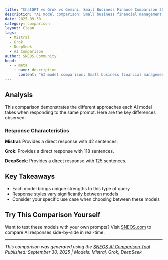 ```yaml
---
title: "ChatGPT vs Grok vs Gemini: Small Business Finance Comparison 2025"
description: "AI model comparison: Small business financial management - profit maximization strategies..."
date: 2025-09-30
category: comparison
layout: Clean
tags:
  - Mistral
  - Grok
  - DeepSeek
  - AI Comparison
author: SNEOS Community
head:
  - - meta
    - name: description
      content: "AI model comparison: Small business financial management - profit maximization strategies..."
---
```


<ChatComparison
  title="ChatGPT vs Grok vs Gemini: Small Business Finance Comparison 2025"
  prompt="Small business financial management - profit maximization strategies"
  :responses='{
    "Mistral": "Effective financial management is crucial for small businesses aiming to maximize profits. Here are some strategies to help you achieve this:\n\n1. **Understand Your Costs:**\n   - **Fixed Costs:** These include rent, salaries, insurance, etc.\n   - **Variable Costs:** These depend on production or sales volume, such as raw materials and packaging.\n   - **Break-Even Point:** Know when your total revenue equals your total cost.\n\n2. **Set Clear Financial Goals:**\n   - Establish specific, measurable, achievable, relevant, and time-bound (SMART) financial goals.\n   - Monitor these goals regularly to stay on track.\n\n3. **Budgeting and Forecasting:**\n   - Create a detailed budget to allocate resources effectively.\n   - Forecast future sales and expenses to anticipate cash flow needs.\n\n4. **Improve Revenue:**\n   - **Increase Sales:** Attract new customers, retain existing ones, and encourage repeat business.\n   - **Diversify Revenue Streams:** Explore new products, services, or markets.\n   - **Pricing Strategy:** Price your products or services appropriately to maximize profits.\n\n5. **Control Expenses:**\n   - **Reduce Variable Costs:** Negotiate better terms with suppliers, improve operational efficiency, and minimize waste.\n   - **Review Fixed Costs:** Consider downsizing office space, negotiating lower rent, or reducing administrative costs.\n   - **Outsource Non-Core Functions:** Outsourcing can save costs and allow you to focus on your core business.\n\n6. **Inventory Management:**\n   - Maintain optimal inventory levels to avoid tying up too much capital in stock.\n   - Implement a just-in-time (JIT) inventory system to improve efficiency and reduce waste.\n\n7. **Cash Flow Management:**\n   - Monitor and project your cash flow to ensure you always have sufficient funds to meet your obligations.\n   - Encourage prompt payment from customers and negotiate favorable payment terms with suppliers.\n\n8. **Debt Management:**\n   - Use debt strategically to finance growth, but avoid taking on too much debt.\n   - Prioritize paying off high-interest debts first.\n\n9. **Tax Planning:**\n   - Take advantage of tax deductions, credits, and incentives.\n   - Consult with a tax professional to ensure you\u0027re minimizing your tax liability.\n\n10. **Regularly Review and Analyze Financial Statements:**\n    - Income Statement: Shows your revenues, expenses, and profits.\n    - Balance Sheet: Provides a snapshot of your business\u0027s financial health.\n    - Cash Flow Statement: Tracks the flow of cash in and out of your business.\n\n11. **Invest in Technology:**\n    - Automate processes to improve efficiency and reduce errors.\n    - Use accounting software to track and manage your finances.\n\n12. **Continuous Learning and Adaptation:**\n    - Stay informed about industry trends and best practices.\n    - Be open to adapting your strategies based on changes in the market or your business.\n\nBy implementing these strategies, you\u0027ll be well on your way to maximizing your small business\u0027s profits.",
    "Grok": "Profit maximization is a key goal for small businesses, as it ensures sustainability, growth, and competitiveness. Effective financial management is the foundation for achieving this goal. Below are some practical profit maximization strategies tailored for small businesses, focusing on revenue growth, cost control, and operational efficiency.\n\n---\n\n### 1. Revenue Growth Strategies\nIncreasing income is a direct way to boost profits. Focus on strategies to attract more customers, increase sales, and diversify income streams.\n\n- **Understand Your Market and Customers**:\n  - Conduct market research to identify customer needs, preferences, and trends.\n  - Segment your customer base and tailor products/services to specific groups.\n  - Use customer feedback to improve offerings and build loyalty.\n\n- **Optimize Pricing Strategies**:\n  - Analyze competitors\u2019 pricing to ensure your prices are competitive yet profitable.\n  - Implement dynamic pricing or value-based pricing (charging based on perceived value rather than cost).\n  - Avoid frequent discounts that erode profit margins; instead, offer bundled deals or loyalty programs.\n\n- **Expand Sales Channels**:\n  - Leverage online platforms (e-commerce, social media, marketplaces like Amazon or Etsy) to reach a broader audience.\n  - Partner with local businesses or distributors to increase market reach.\n  - Explore new markets or demographics to diversify your customer base.\n\n- **Upsell and Cross-Sell**:\n  - Train staff to suggest complementary products or upgrades to customers.\n  - Use email marketing or point-of-sale prompts to recommend additional purchases.\n\n- **Diversify Revenue Streams**:\n  - Introduce new products or services that align with your core business.\n  - Explore subscription models, memberships, or recurring revenue opportunities.\n  - Offer seasonal or limited-time promotions to create urgency and boost sales.\n\n---\n\n### 2. Cost Control and Expense Management\nReducing unnecessary expenses without compromising quality is essential for profit maximization.\n\n- **Track and Analyze Expenses**:\n  - Use accounting software (e.g., QuickBooks, Xero) to monitor cash flow and categorize expenses.\n  - Identify high-cost areas and evaluate if they are necessary or can be reduced.\n  - Review monthly financial statements to spot trends or anomalies.\n\n- **Negotiate with Suppliers**:\n  - Build strong relationships with vendors to negotiate better prices or bulk discounts.\n  - Compare supplier quotes regularly to ensure you\u2019re getting the best deal.\n  - Consider long-term contracts for stable pricing if it benefits your cash flow.\n\n- **Minimize Overhead Costs**:\n  - Switch to energy-efficient equipment or practices to reduce utility bills.\n  - Embrace remote work or hybrid models to save on office space and related expenses.\n  - Outsource non-core activities (e.g., accounting, IT support) if it\u2019s more cost-effective than hiring in-house.\n\n- **Control Inventory Costs**:\n  - Use just-in-time (JIT) inventory management to avoid overstocking and reduce storage costs.\n  - Track slow-moving inventory and offer discounts to clear it out.\n  - Implement inventory tracking systems to prevent theft or loss.\n\n- **Reduce Waste and Inefficiencies**:\n  - Streamline processes to eliminate redundant steps or tasks.\n  - Train employees to handle resources efficiently and minimize errors.\n  - Recycle or repurpose materials where possible to cut costs.\n\n---\n\n### 3. Operational Efficiency\nImproving how your business operates can significantly impact profitability by saving time, reducing costs, and increasing output.\n\n- **Automate Processes**:\n  - Invest in affordable technology to automate repetitive tasks (e.g., invoicing, payroll, customer service chatbots).\n  - Use Customer Relationship Management (CRM) tools to streamline sales and marketing efforts.\n  - Automate social media posting or email campaigns to save time on marketing.\n\n- **Improve Productivity**:\n  - Provide training and tools to help employees work more effectively.\n  - Set clear goals and performance metrics to keep staff focused.\n  - Delegate tasks appropriately to avoid overloading key team members.\n\n- **Focus on High-Margin Products/Services**:\n  - Identify which products or services generate the highest profit margins.\n  - Allocate more resources (marketing, inventory) to high-margin items and phase out low-performing ones.\n  - Analyze sales data to understand which offerings are most profitable.\n\n- **Streamline Supply Chain**:\n  - Work with local suppliers to reduce shipping times and costs.\n  - Optimize delivery routes or schedules to save on transportation expenses.\n  - Build contingency plans to avoid disruptions in the supply chain.\n\n---\n\n### 4. Financial Planning and Analysis\nStrategic financial management helps small businesses make informed decisions to maximize profits.\n\n- **Set Clear Financial Goals**:\n  - Define realistic short-term and long-term profit targets.\n  - Break down goals into actionable steps (e.g., increasing sales by 10% in six months).\n  - Regularly review progress and adjust strategies as needed.\n\n- **Create and Follow a Budget**:\n  - Develop a detailed budget that accounts for fixed and variable costs.\n  - Allocate funds for growth initiatives (e.g., marketing campaigns, new equipment).\n  - Stick to the budget and avoid impulsive spending.\n\n- **Monitor Key Performance Indicators (KPIs)**:\n  - Track metrics like gross profit margin, net profit margin, and return on investment (ROI).\n  - Measure customer acquisition cost (CAC) and lifetime value (CLV) to ensure marketing efforts are profitable.\n  - Use KPIs to identify areas for improvement and make data-driven decisions.\n\n- **Manage Cash Flow**:\n  - Ensure you have enough liquidity to cover operational expenses during slow periods.\n  - Offer incentives for early customer payments to improve cash inflow.\n  - Delay non-essential purchases or negotiate payment terms with vendors to manage outflows.\n\n- **Reinvest Profits Wisely**:\n  - Reinvest a portion of profits into growth areas like marketing, product development, or technology.\n  - Avoid overextending financially by balancing reinvestment with building reserves.\n  - Consider debt financing only for high-ROI projects with clear payback timelines.\n\n---\n\n### 5. Marketing and Customer Retention\nMarketing efficiently and retaining customers are cost-effective ways to boost profits since acquiring new customers is often more expensive than retaining existing ones.\n\n- **Focus on Cost-Effective Marketing**:\n  - Use social media and content marketing (blogs, videos) to promote your business at low cost.\n  - Leverage word-of-mouth marketing by encouraging satisfied customers to leave reviews or refer others.\n  - Collaborate with influencers or other small businesses for affordable exposure.\n\n- **Build Customer Loyalty**:\n  - Implement loyalty programs or reward systems to encourage repeat purchases.\n  - Provide excellent customer service to create a positive experience.\n  - Engage customers through personalized emails or offers based on their purchase history.\n\n- **Analyze Marketing ROI**:\n  - Track the performance of marketing campaigns to see which channels yield the best results.\n  - Cut spending on low-performing campaigns and reinvest in high-impact ones.\n  - Use free or low-cost analytics tools (e.g., Google Analytics) to measure website traffic and conversions.\n\n---\n\n### 6. Tax Optimization and Legal Considerations\nMaximizing profits also involves minimizing tax liabilities and staying compliant with regulations.\n\n- **Work with a Tax Professional**:\n  - Hire an accountant or tax advisor to identify deductions, credits, and incentives available to small businesses.\n  - Stay updated on tax laws to avoid penalties and take advantage of savings opportunities.\n  - Keep accurate financial records to simplify tax filing and audits.\n\n- **Choose the Right Business Structure**:\n  - Evaluate whether your current business structure (sole proprietorship, LLC, corporation) is the most tax-efficient.\n  - Consult a professional to determine if restructuring could lower tax liabilities or provide other benefits.\n\n- **Plan for Tax Obligations**:\n  - Set aside a portion of income regularly to cover quarterly or annual tax payments.\n  - Avoid last-minute financial stress by maintaining a dedicated tax savings account.\n\n---\n\n### 7. Risk Management\nProtecting your business from potential financial losses ensures long-term profitability.\n\n- **Get Adequate Insurance**:\n  - Invest in insurance coverage (e.g., property, liability, business interruption) to protect against unexpected events.\n  - Review policies annually to ensure they meet your current needs.\n\n- **Diversify Income Sources**:\n  - Avoid over-reliance on a single product, customer, or market to reduce financial risk.\n  - Build an emergency fund to cover unexpected expenses or revenue dips.\n\n- **Monitor Economic and Industry Trends**:\n  - Stay informed about economic changes that could impact your business (e.g., inflation, supply chain issues).\n  - Adapt quickly to industry shifts by pivoting products, services, or strategies.\n\n---\n\n### Conclusion\nProfit maximization for a small business requires a balanced approach that combines increasing revenue, controlling costs, and optimizing operations. Start by analyzing your current financial situation to identify strengths and weaknesses, then implement the strategies above incrementally. Regularly revisit your financial goals and adjust your tactics based on performance data and market conditions.\n\nIf you\u2019re new to financial management, consider investing in affordable tools or hiring a part-time financial advisor to help you navigate complex decisions. With consistent effort and strategic planning, your small business can achieve sustainable profitability and long-term growth. Let me know if you\u0027d like specific tools, templates, or deeper insights into any of these areas!",
    "DeepSeek": "Of course. This is an excellent and crucial topic for any small business owner. Profit maximization isn\u0027t just about increasing sales; it\u0027s a holistic approach to managing your finances to ensure the revenue you generate translates into the highest possible profit.\n\nHere is a comprehensive guide to small business financial management with a focus on profit maximization strategies, broken down into actionable areas.\n\n### The Core Principle: Profit = Revenue - Costs\n\nMaximizing profit means you must work on both sides of this equation:\n1.  **Strategically Increase Revenue.**\n2.  **Systematically Reduce Costs.**\n\nIgnoring one for the other is a common mistake. A price increase (revenue) can be wiped out by inefficiencies (costs), and drastic cost-cutting can hamper your ability to grow.\n\n---\n\n### Part 1: Strategic Revenue Enhancement\n\nThe goal here is not just to get *more* sales, but to get *more profitable* sales.\n\n#### 1. Pricing Power \u0026 Strategy\n*   **Value-Based Pricing:** Stop pricing based only on \u0022cost-plus.\u0022 Price based on the perceived value to your customer. What problem are you solving? How much is that solution worth? (e.g., a consultant saving a client $50,000 can charge far more than one just billing by the hour).\n*   **Tiered Pricing:** Offer \u0022Good, Better, Best\u0022 packages. This captures different customer segments and often upsells customers to a higher-margin tier. (e.g., Basic, Pro, and Enterprise software plans).\n*   **Strategic Price Increases:** Regularly review your prices. A 5% price increase can often be absorbed by the market with minimal loss of volume but has a massive impact on profitability, especially if your costs haven\u0027t risen as much.\n*   **Bundle Products/Services:** Combine lower-margin items with high-margin ones to increase the average transaction value.\n\n#### 2. Customer Lifetime Value (CLV)\nIt\u0027s cheaper to keep a customer than to acquire a new one. Focus on maximizing the value of each customer over time.\n*   **Upselling \u0026 Cross-Selling:** \u0022Would you like fries with that?\u0022 Recommend complementary products or a premium version.\n*   **Loyalty \u0026 Retention Programs:** Reward repeat customers. A simple punch card or a members-only discount encourages return business.\n*   **Subscription/Recurring Revenue Models:** If applicable, shift to a subscription model. It creates predictable, stable revenue and increases CLV. (e.g., a monthly maintenance contract for a service business).\n\n#### 3. Sales \u0026 Marketing Efficiency\n*   **Focus on High-Margin Products/Services:** Analyze which items have the best profit margins and direct your marketing efforts there.\n*   **Improve Conversion Rates:** A 1% increase in your website\u0027s conversion rate can lead to a double-digit percentage increase in revenue. Use clear calls-to-action, simplify the checkout process, and use testimonials.\n*   **Target the Right Customers:** Not all customers are equally profitable. Identify your ideal customer profile (who buys high-margin items, pays on time, and is low-maintenance) and focus your marketing budget on attracting them.\n\n---\n\n### Part 2: Systematic Cost Control \u0026 Reduction\n\nReducing costs directly increases profit, dollar for dollar. Be strategic\u2014don\u0027t cut costs that harm quality or your ability to operate.\n\n#### 1. Master Your Financial Statements\nYou cannot manage what you don\u0027t measure.\n*   **Profit \u0026 Loss (P\u0026L) Statement:** Review this monthly. Understand your **Gross Profit** (Revenue - Cost of Goods Sold) and your **Net Profit** (what\u0027s left after all expenses).\n*   **Key Metrics to Track:**\n    *   **Gross Profit Margin:** (Gross Profit / Revenue) x 100. Shows how efficiently you produce your good/service.\n    *   **Net Profit Margin:** (Net Profit / Revenue) x 100. Your overall profitability.\n    *   **Operating Expense Ratio:** (Operating Expenses / Revenue) x 100. Are your overheads creeping up?\n\n#### 2. Manage Inventory Efficiently\nInventory ties up cash and incurs costs (storage, insurance, risk of obsolescence).\n*   **Just-in-Time (JIT) Inventory:** Order inventory to arrive just as you need it, reducing storage costs.\n*   **Identify Slow-Moving Stock:** Use an \u0022ABC Analysis.\u0022 \u0027A\u0027 items are high-value, \u0027C\u0027 items are low-value. Don\u0027t tie up money in \u0027C\u0027 items. Discount or bundle slow-movers to clear them out.\n\n#### 3. Optimize Operating Expenses (Overhead)\nScrutinize every recurring expense.\n*   **Negotiate with Suppliers:** Regularly ask for better prices, especially as your order volume grows. Can you get a discount for early payment?\n*   **Go Green:** Reduce energy costs with LED lighting, programmable thermostats, and energy-efficient equipment.\n*   **Embrace Technology:** Use software to automate tasks (accounting, invoicing, marketing). It\u0027s often cheaper than manual labor and reduces errors.\n*   **Review Subscriptions:** Audit all software and service subscriptions monthly. Cancel what you don\u0027t use.\n\n#### 4. Labor Cost Optimization\nLabor is often the biggest expense.\n*   **Right-Sizing Staff:** Use a mix of full-time, part-time, and freelance help to match demand fluctuations. Avoid overstaffing during slow periods.\n*   **Improve Productivity:** Invest in training and better tools. A more efficient employee is a more profitable one.\n*   **Outsource Non-Core Functions:** Consider outsourcing tasks like bookkeeping, digital marketing, or IT support instead of hiring a full-time employee. This converts a fixed cost into a variable one.\n\n---\n\n### Part 3: Foundational Financial Management\n\nThese are the non-negotiable systems that make all the above strategies possible.\n\n#### 1. Cash Flow Management\n**Profit is an opinion, cash is a fact.** You can be profitable and go bankrupt due to poor cash flow.\n*   **Invoice Immediately \u0026 Accurately:** The sooner you invoice, the sooner you get paid.\n*   **Encourage Faster Payments:** Offer a small discount (e.g., 2% net 10) for early payment. Use online payment links to make it easy.\n*   **Manage Payables Strategically:** Pay bills on time, but not early. Hold onto your cash as long as possible without incurring late fees or damaging relationships.\n*   **Maintain a Cash Reserve:** Aim for 3-6 months of operating expenses in a business savings account to weather slow periods.\n\n#### 2. Strategic Use of Debt \u0026 Financing\nDebt isn\u0027t inherently bad; it\u0027s a tool.\n*   **Good Debt:** Used to purchase assets that will generate more revenue/profit than the cost of the debt (e.g., a new machine that increases production speed).\n*   **Bad Debt:** Used to cover ongoing operating losses. This is a warning sign that your business model needs fixing.\n\n#### 3. Regular Financial Analysis \u0026 Forecasting\n*   **Create a Budget:** Plan your expected revenue and expenses for the year. Compare your actual results to the budget monthly to spot variances.\n*   **Forecast:** Look ahead. Based on current trends, what will your cash position be in 3 months? 6 months? This helps you make proactive decisions instead of reactive ones.\n\n### Actionable Checklist to Start Today:\n\n1.  **Analyze Your Top 3 Products/Services:** Calculate the gross profit margin for each. Which is the most profitable?\n2.  **Review Your Pricing:** Have you raised prices in the last 12 months? Could you implement a tiered structure?\n3.  **Run an \u0022Expense Audit\u0022:** Go through last month\u0027s bank statement and challenge every single cost. Ask \u0022Is this essential? Can I get it for less?\u0022\n4.  **Check Your Inventory:** What\u0027s gathering dust? Create a plan to clear it.\n5.  **Improve Your Invoicing:** Send your next invoice the same day the work is completed or the product is delivered.\n6.  **Update Your Cash Flow Forecast:** Project your cash balance for the next 90 days.\n\nBy treating your business\u0027s finances with this level of strategic attention, you shift from simply *making sales* to deliberately *building a profitable and sustainable enterprise*."
  }'
  published-date="13:11"
/>

## Analysis

This comparison demonstrates the different approaches each AI model takes when responding to the same prompt. Here are the key differences observed:

### Response Characteristics

**Mistral**: Provides a direct response with 42 sentences. 

**Grok**: Provides a direct response with 118 sentences. 

**DeepSeek**: Provides a direct response with 125 sentences. 

## Key Takeaways

- Each model brings unique strengths to this type of query
- Response styles vary significantly between models
- Consider your specific use case when choosing between these models

## Try This Comparison Yourself

Want to test these models with your own prompts? Visit [SNEOS.com](https://sneos.com) to compare AI responses side-by-side in real-time.

---

*This comparison was generated using the [SNEOS AI Comparison Tool](https://sneos.com)*
*Published: September 30, 2025 | Models: Mistral, Grok, DeepSeek*
